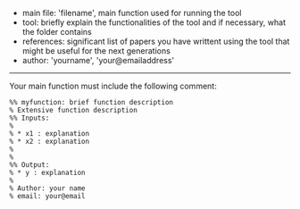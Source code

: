 - main file: 'filename', main function used for running the tool
- tool: briefly explain the functionalities of the tool and if necessary, what the folder contains
- references: significant list of papers you have writtent using the tool that might be useful for the next generations
- author: 'yourname', 'your@emailaddress' 

------------
Your main function must include the following comment: 
```
%% myfunction: brief function description
% Extensive function description
%% Inputs:
%
% * x1 : explanation
% * x2 : explanation
%
%
%% Output:
% * y : explanation
%
% Author: your name
% email: your@email
```
